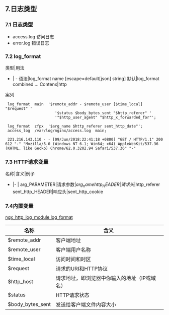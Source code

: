 ## 7.日志类型
### 7.1 日志类型
- access.log 访问日志
- error.log 错误日志
### 7.2 log_format

类型|用法
- | -
语法|log_format name [escape=default[json] string]
默认|log_format combined ...
Contenx|http

案列
```
 log_format  main  '$remote_addr - $remote_user [$time_local] "$request" '
                      '$status $body_bytes_sent "$http_referer" '
                      '"$http_user_agent" "$http_x_forwarded_for"';

 log_format  zfpx  '$arg_name $http_referer sent_http_date"';
 access_log  /var/log/nginx/access.log  main;    

 221.216.143.110 - - [09/Jun/2018:22:41:18 +0800] "GET / HTTP/1.1" 200 612 "-" "Mozilla/5.0 (Windows NT 6.1; Win64; x64) AppleWebKit/537.36 (KHTML, like Gecko) Chrome/62.0.3202.94 Safari/537.36" "-"
```
### 7.3 HTTP请求变量

名称|含义|例子
 - |- |
 arg_PARAMETER|请求参数|$arg_name
 http_HEADER|请求头|$http_referer
 sent_http_HEADER|响应头|sent_http_cookie
 ### 7.4内置变量
 [ngx_http_log_module log_format](http://nginx.org/en/docs/http/ngx_http_log_module.html#log_format)

 名称|含义
 -|-
 $remote_addr|客户端地址
 $remote_user|客户端用户名称
 $time_local|访问时间和时区
 $request|请求的URI和HTTP协议
 $http_host|请求地址，即浏览器中你输入的地址（IP或域名）
 $status|HTTP请求状态
 $body_bytes_sent|发送给客户端文件内容大小
